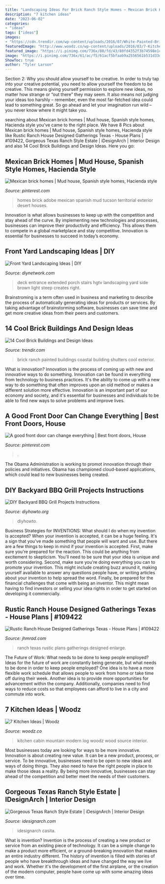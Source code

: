 ```yaml
---
title: "Landscaping Ideas For Brick Ranch Style Homes ~ Mexican Brick Homes"
description: "7 kitchen ideas"
date: "2023-06-02"
categories:
- "ideas"
tags: ["ideas"]
images:
- "https://cdn.trendir.com/wp-content/uploads/2016/07/White-Painted-Brick-Beach-Ranch.jpg"
featuredImage: "http://www.woodz.co/wp-content/uploads/2016/03/7-Kitchen-ideas-wood-design-Woodz-2.jpg"
featured_image: "https://i.pinimg.com/736x/80/fd/43/80fd4352f3b74598e1c535e5bb29c88f--adobe-homes-brick-homes.jpg"
image: "https://i.pinimg.com/736x/61/ac/f5/61acf5bfaab9a2556561b531d33de52b.jpg"
ShowToc: true
author: "Tyler Larson"
---
```



Section 2: Why you should allow yourself to be creative.
In order to truly tap into your creative potential, you need to allow yourself the freedom to be creative. This means giving yourself permission to explore new ideas, no matter how strange or “out there” they may seem. It also means not judging your ideas too harshly – remember, even the most far-fetched idea could lead to something great. So go ahead and let your imagination run wild – you never know where it might take you.

	

		
searching about Mexican brick homes | Mud house, Spanish style homes, Hacienda style you've came to the right place. We have 8 Pics about Mexican brick homes | Mud house, Spanish style homes, Hacienda style like Rustic Ranch House Designed Gatherings Texas - House Plans | #109422, Gorgeous Texas Ranch Style Estate | iDesignArch | Interior Design and also 14 Cool Brick Buildings and Design Ideas. Here you go:
		
    
## Mexican Brick Homes | Mud House, Spanish Style Homes, Hacienda Style

<img loading=lazy src="https://i.pinimg.com/736x/80/fd/43/80fd4352f3b74598e1c535e5bb29c88f--adobe-homes-brick-homes.jpg" onerror="this.onerror=null;this.src='https://tse2.mm.bing.net/th?id=OIP.wnIICtdFocJNAWACBTMd8wHaE6&amp;pid=15.1';" alt="Mexican brick homes | Mud house, Spanish style homes, Hacienda style">

_Source: pinterest.com_

>homes brick adobe mexican spanish mud tucson territorial exterior desert houses. 

	

Innovation is what allows businesses to keep up with the competition and stay ahead of the curve. By implementing new technologies and processes, businesses can improve their productivity and efficiency. This allows them to compete in a global marketplace and stay competitive. Innovation is essential for businesses to succeed in today’s economy.

    
## Front Yard Landscaping Ideas | DIY

<img loading=lazy src="https://hgtvhome.sndimg.com/content/dam/images/hgtv/fullset/2010/8/23/0/HCRBL205_front-porch-right-side-after_s4x3.jpg.rend.hgtvcom.966.725.suffix/1400948012771.jpeg" onerror="this.onerror=null;this.src='https://tse1.mm.bing.net/th?id=OIP.5UYqAkoLHG2ezJtCKeXXsAHaFj&amp;pid=15.1';" alt="Front Yard Landscaping Ideas | DIY">

_Source: diynetwork.com_

>deck entrance extended porch stairs hgtv landscaping yard side brown light steep creates right. 

	

Brainstroming is a term often used in business and marketing to describe the process of automatically generating ideas for products or services. By taking advantage of brainstorming software, businesses can save time and get more creative ideas from their peers and customers.

    
## 14 Cool Brick Buildings And Design Ideas

<img loading=lazy src="https://cdn.trendir.com/wp-content/uploads/2016/07/White-Painted-Brick-Beach-Ranch.jpg" onerror="this.onerror=null;this.src='https://tse4.mm.bing.net/th?id=OIP.w2QXdJttvWmmpdcWfjjlIwHaJ4&amp;pid=15.1';" alt="14 Cool Brick Buildings and Design Ideas">

_Source: trendir.com_

>brick ranch painted buildings coastal building shutters cool exterior. 

	

What is innovation?
Innovation is the process of coming up with new and innovative ways to do something. Innovation can be found in everything from technology to business practices. It's the ability to come up with a new way to do something that often improves upon an old method or makes a different solution more effective. Innovation is an important part of our economy and society, and it's essential for businesses and individuals to be able to find new ways to solve problems and improve lives.

    
## A Good Front Door Can Change Everything | Best Front Doors, House

<img loading=lazy src="https://i.pinimg.com/736x/61/ac/f5/61acf5bfaab9a2556561b531d33de52b.jpg" onerror="this.onerror=null;this.src='https://tse3.mm.bing.net/th?id=OIP.vPu8K5EbXhep9FdTlywtdwHaHR&amp;pid=15.1';" alt="A good front door can change everything | Best front doors, House">

_Source: pinterest.com_

>. 

	

The Obama Administration is working to promot innovation through their policies and initiatives. Obama has championed cloud-based applications, which could lead to new businesses being created.

    
## DIY Backyard BBQ Grill Projects Instructions

<img loading=lazy src="http://www.diyhowto.org/wp-content/uploads/DIYHowto-DIY-Backyard-Grill-Projects-05-521x1024.jpg" onerror="this.onerror=null;this.src='https://tse2.mm.bing.net/th?id=OIP.6ph-1l1FxWvDymRSi8NATgHaOj&amp;pid=15.1';" alt="DIY Backyard BBQ Grill Projects Instructions">

_Source: diyhowto.org_

>diyhowto. 

	

Business Strategies for INVENTIONS: What should I do when my invention is accepted?
When your invention is accepted, it can be a huge feeling. It's a sign that you've made something that people will want and use. But there are a few things to keep in mind if your invention is accepted. 
First, make sure you're prepared for the reaction. This could be anything from excitement to skepticism. You'll need to be sure that your idea is unique and worth considering. 
Second, make sure you're doing everything you can to promote your invention. This might include creating buzz around it, making yourself available to answer any questions people have, or writing articles about your invention to help spread the word. 
Finally, be prepared for the financial challenges that come with being an inventor. This might mean having to find investors or selling your idea rights in order to get started on developing it commercially.

    
## Rustic Ranch House Designed Gatherings Texas - House Plans | #109422

<img loading=lazy src="https://cdn.jhmrad.com/wp-content/uploads/rustic-ranch-house-designed-gatherings-texas_135410.jpg" onerror="this.onerror=null;this.src='https://tse1.mm.bing.net/th?id=OIP.p_yHM1JAj3NUidnbyQd7ZwHaE7&amp;pid=15.1';" alt="Rustic Ranch House Designed Gatherings Texas - House Plans | #109422">

_Source: jhmrad.com_

>ranch texas rustic plans gatherings designed enlarge. 

	

The Future of Work: What needs to be done to keep people employed?
Ideas for the future of work are constantly being generate, but what needs to be done in order to keep people employed? One idea is to have a more flexible work schedule that allows people to work from home or take time off during their week. Another idea is to provide more opportunities for advancement within the company. Additionally, companies need to find ways to reduce costs so that employees can afford to live in a city and commute into work.

    
## 7 Kitchen Ideas | Woodz

<img loading=lazy src="http://www.woodz.co/wp-content/uploads/2016/03/7-Kitchen-ideas-wood-design-Woodz-2.jpg" onerror="this.onerror=null;this.src='https://tse1.mm.bing.net/th?id=OIP.sGk0UF_3gUvSMEy10mIXDQHaLG&amp;pid=15.1';" alt="7 Kitchen Ideas | Woodz">

_Source: woodz.co_

>kitchen cabin mountain modern log woodz wood source interior. 

	

Most businesses today are looking for ways to be more innovative. Innovation is about creating new value. It can be a new product, process, or service. To be innovative, businesses need to be open to new ideas and ways of doing things. They also need to have the right people in place to make those ideas a reality. By being more innovative, businesses can stay ahead of the competition and better meet the needs of their customers.

    
## Gorgeous Texas Ranch Style Estate | IDesignArch | Interior Design

<img loading=lazy src="https://www.idesignarch.com/wp-content/uploads/Luxury-Texas-Ranch-Style-Home_5.jpg" onerror="this.onerror=null;this.src='https://tse1.mm.bing.net/th?id=OIP.pJZMer6WvTaPYDBtGiFUXgHaJ4&amp;pid=15.1';" alt="Gorgeous Texas Ranch Style Estate | iDesignArch | Interior Design">

_Source: idesignarch.com_

>idesignarch casita. 

	

What is invention?
Invention is the process of creating a new product or service from an existing piece of technology. It can be a simple change to make a product more efficient, or a ground-breaking innovation that makes an entire industry different. 
The history of invention is filled with stories of people who have breakthrough ideas and have changed the way we live and work. Whether it's the development of the first airplane, or the creation of the modern computer, people have come up with some amazing ideas over time.

